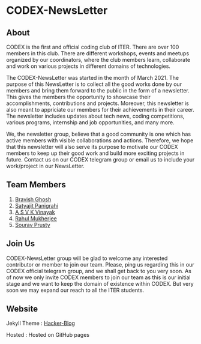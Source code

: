 # CODEX-NewsLetter

## About

CODEX is the first and official coding club of ITER. There are over 100 members in this club. There are different workshops, events and meetups organized by our coordinators, where the club members learn, collaborate and work on various projects in different domains of technologies. 

The CODEX-NewsLetter was started in the month of March 2021. The purpose of this NewsLetter is to collect all the good works done by our members and bring them forward to the public in the form of a newsletter. This gives the members the opportunity to showcase their accomplishments, contributions and projects. Moreover, this newsletter is also meant to appriciate our members for their achievements in their career. The newsletter includes updates about tech news, coding competitions, various programs, internship and job opportunities, and many more. 

We, the newsletter group, believe that a good community is one which has active members with visible collaborations and actions. Therefore, we hope that this newsletter will also serve its purpose to motivate our CODEX members to keep up their good work and build more exciting projects in future. Contact us on our CODEX telegram group or email us to include your work/project in our NewsLetter. 

## Team Members

1) [Bravish Ghosh](https://github.com/LoopGlitch26)
2) [Satyajit Panigrahi](https://github.com/Satyajit99p)
3) [A S V K Vinayak](https://github.com/ASVKVINAYAK)
4) [Rahul Mukherjee](https://github.com/Rahul-programmer)
5) [Sourav Prusty](https://github.com/SouravReal)

## Join Us

CODEX-NewsLetter group will be glad to welcome any interested contributor or member to join our team. Please, ping us regarding this in our CODEX official telegram group, and we shall get back to you very soon. As of now we only invite CODEX members to join our team as this is our initial stage and we want to keep the domain of existence within CODEX. But very soon we may expand our reach to all the ITER students.

## Website

Jekyll Theme : [Hacker-Blog](http://jekyllthemes.org/themes/hacker-blog/)

Hosted : Hosted on GitHub pages
